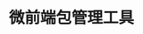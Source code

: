 ---
layout: home

title: 微前端包管理工具

hero:
  name: wpmjs
  tagline: web package manager, 微前端包管理工具, 未来的项目管理方式
  image:
    src: /logo.png
    style: 'background: rgba(255, 255, 255, 0.5); border-radius: 20px; width: 100%; padding: 50px 20px'
    alt: WPM 
  actions:
    - theme: brand
      text: 开始
      link: guide/import-remote
    - theme: alt
      text: 为什么选wpmjs？
      link: /guide/why
    - theme: alt
      text: github
      link: https://github.com/wpmjs/wpmjs

features:
  - icon: ⚡️
    title: 极速调试
    details: 本地服务可一键连接任意生产或测试环境并支持HMR
  - icon: ⚡️
    title: 极速构建
    details: 任意规模的项目皆可独立部署与复用
  - icon: ⚡️
    title: 极速部署
    details: 可动态管理模块或灰度无需重新部署整个项目
  - icon: 🔩
    title: 插件系统
    details: 可覆盖、可扩展的插件系统
---